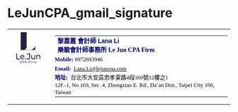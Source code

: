 # LeJunCPA_gmail_signature
<table border="0" width="500" cellspacing="0" cellpadding="0">
  <tbody>
    <tr>
      <td style="vertical-align: top; padding-right: 10px;" width="80">
        <img src="https://github.com/lana425/LeJunCPA_gmail_signature/blob/main/LeJunCPA_LOGO.jpg?raw=true"
             style="width: 80px; border-radius: 10%; display: block; margin: 0 auto;"
             width="80" />
      </td>
      <td style="font-size: 1em; padding-left: 10px; vertical-align: top;">
        <table style="width: 100%; max-width: 400px; line-height: 1.3; font-family: Georgia, serif; font-size: 90%; color: #000001;" border="0" cellspacing="0" cellpadding="0">
          <tbody>
            <tr>
              <td style="padding-bottom: 2px;">
                <div style="font-family: 'Noto Sans TC', sans-serif; font-size: 1.1em; color: #000066; font-weight: 600;">
                  黎嘉蕙 會計師 Lana Li
                </div>
              </td>
            </tr>
            <tr>
              <td style="padding-bottom: 2px;">
                <div style="font-family: serif; font-size: 1.1em; color: #000066; font-weight: 600;">
                  樂駿會計師事務所 Le Jun CPA Firm
                </div>
              </td>
            </tr>
            <tr>
              <td style="padding: 2px 0;">
                <div style="font-family: Georgia, serif;">
                  <span style="font-weight: 600; color: #000066;">Mobile:&nbsp;</span>0972693946
                </div>
              </td>
            </tr>
            <tr>
              <td style="padding: 2px 0;">
                <div style="font-family: Georgia, serif;">
                  <span style="font-weight: 600; color: #000066;">Email:&nbsp;</span>
                  <a style="color: #000001;" href="mailto:Lana.Li@lejuncpa.com" target="_blank" rel="noopener">Lana.Li@lejuncpa.com</a>
                </div>
              </td>
            </tr>
            <tr>
              <td style="padding: 2px 0;">
                <div style="font-family: Georgia, serif;">
                  <span style="font-weight: 600; color: #000066;">地址:&nbsp;</span>
                  台北市大安區忠孝東路4段169號12樓之1<br />
                  12F.-1, No.169, Sec. 4, Zhongxiao E. Rd., Da’an Dist., Taipei City 106, Taiwan
                </div>
              </td>
            </tr>
          </tbody>
        </table>
      </td>
    </tr>
  </tbody>
</table>
